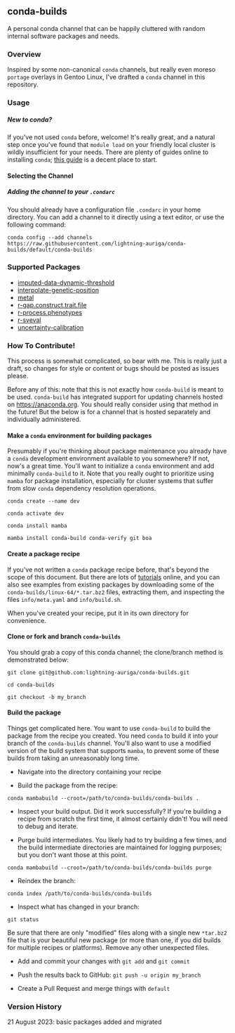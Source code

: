 ## conda-builds

A personal conda channel that can be happily cluttered with
random internal software packages and needs.

### Overview

Inspired by some non-canonical `conda` channels, but really even moreso
`portage` overlays in Gentoo Linux, I've drafted a `conda` channel in this
repository.

### Usage

##### New to conda?

If you've not used `conda` before, welcome! It's really great, and a natural
step once you've found that `module load` on your friendly local cluster is
wildly insufficient for your needs. There are plenty of guides online to 
installing `conda`; [this guide](https://bioconda.github.io/user/install.html)
is a decent place to start.

#### Selecting the Channel

##### Adding the channel to your `.condarc`

You should already have a configuration file `.condarc` in your home directory.
You can add a channel to it directly using a text editor, or use the following command:

`conda config --add channels https://raw.githubusercontent.com/lightning-auriga/conda-builds/default/conda-builds`

### Supported Packages

- [imputed-data-dynamic-threshold](https://github.com/lightning-auriga/imputed-data-dynamic-threshold)
- [interpolate-genetic-position](https://github.com/lightning-auriga/interpolate-genetic-position)
- [metal](https://csg.sph.umich.edu/abecasis/metal/download/)
- [r-gap.construct.trait.file](https://github.com/lightning-auriga/gap.construct.trait.file)
- [r-process.phenotypes](https://github.com/lightning-auriga/process.phenotypes)
- [r-sveval](https://github.com/jmonlong/sveval)
- [uncertainty-calibration](https://pypi.org/project/uncertainty-calibration/)

### How To Contribute!

This process is somewhat complicated, so bear with me. This is really just a draft,
so changes for style or content or bugs should be posted as issues please.

Before any of this: note that this is not exactly how `conda-build` is meant to be
used. `conda-build` has integrated support for updating channels hosted on https://anaconda.org.
You should really consider using that method in the future! But the below is 
for a channel that is hosted separately and individually administered.

#### Make a `conda` environment for building packages

Presumably if you're thinking about package maintenance you already have a `conda` development
environment available to you somewhere? If not, now's a great time. You'll want to initialize
a `conda` environment and add minimally `conda-build` to it. Note that you really ought to
prioritize using `mamba` for package installation, especially for cluster systems that
suffer from slow `conda` dependency resolution operations.

`conda create --name dev`

`conda activate dev`

`conda install mamba`

`mamba install conda-build conda-verify git boa`

#### Create a package recipe

If you've not written a `conda` package recipe before, that's beyond the scope of this document.
But there are lots of [tutorials](https://docs.conda.io/projects/conda-build/en/latest/concepts/recipe.html) 
online, and you can also see examples from existing packages
by downloading some of the `conda-builds/linux-64/*.tar.bz2` files, extracting them, and inspecting
the files `info/meta.yaml` and `info/build.sh`.

When you've created your recipe, put it in its own directory for convenience.

#### Clone or fork and branch `conda-builds`

You should grab a copy of this conda channel; the clone/branch method is demonstrated below:

`git clone git@github.com:lightning-auriga/conda-builds.git`

`cd conda-builds`

`git checkout -b my_branch`

#### Build the package

Things get complicated here. You want to use `conda-build` to build the package from the recipe
you created. You need `conda` to build it into your branch of the `conda-builds` channel.
You'll also want to use a modified version of the build system that supports `mamba`,
to prevent some of these builds from taking an unreasonably long time.

- Navigate into the directory containing your recipe

- Build the package from the recipe:

`conda mambabuild --croot=/path/to/conda-builds/conda-builds .`

- Inspect your build output. Did it work successfully? If you're building a recipe from scratch
the first time, it almost certainly didn't! You will need to debug and iterate.

- Purge build intermediates. You likely had to try building a few times, and the build intermediate
directories are maintained for logging purposes; but you don't want those at this point.

`conda mambabuild --croot=/path/to/conda-builds/conda-builds purge`

- Reindex the branch:

`conda index /path/to/conda-builds/conda-builds`

- Inspect what has changed in your branch:

`git status`

Be sure that there are only "modified" files along with a single new `*tar.bz2` file that is your
beautiful new package (or more than one, if you did builds for multiple recipes or platforms). Remove
any other unexpected files.

- Add and commit your changes with `git add` and `git commit`

- Push the results back to GitHub: `git push -u origin my_branch`

- Create a Pull Request and merge things with `default`

### Version History

21 August 2023: basic packages added and migrated
